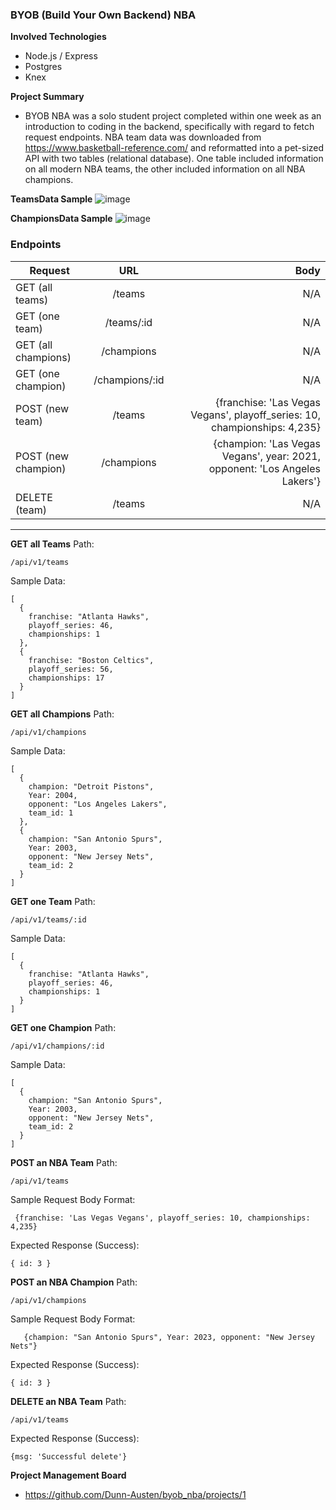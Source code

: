 ### BYOB (Build Your Own Backend) NBA

**Involved Technologies**
- Node.js / Express
- Postgres
- Knex

**Project Summary**
- BYOB NBA was a solo student project completed within one week as an introduction to coding in the backend, specifically with regard to fetch request endpoints. 
NBA team data was downloaded from https://www.basketball-reference.com/ and reformatted into a pet-sized API with two tables (relational database). One table included information on all modern NBA teams, the other included information on all NBA champions.

**TeamsData Sample**
![image](https://user-images.githubusercontent.com/42498559/73634214-e77dd200-461d-11ea-8072-773ed4ed58cd.png)

**ChampionsData Sample**
![image](https://user-images.githubusercontent.com/42498559/73634224-f3699400-461d-11ea-9bc8-7b8ba6859852.png)

### Endpoints

| Request        | URL           | Body |
| ------------- |:-------------:| -----:|
| GET (all teams)      | /teams | N/A |
| GET (one team)     | /teams/:id      |   N/A  |
| GET (all champions) | /champions      |    N/A  |
| GET (one champion) | /champions/:id      |    N/A  |
| POST (new team) | /teams      |   {franchise: 'Las Vegas Vegans', playoff_series: 10, championships: 4,235} |
| POST (new champion) | /champions      |    {champion: 'Las Vegas Vegans', year: 2021, opponent: 'Los Angeles Lakers'} |
| DELETE (team) | /teams      |    N/A |

---

**GET all Teams**
Path:
```
/api/v1/teams
```

Sample Data:
```
[
  {
    franchise: "Atlanta Hawks",
    playoff_series: 46,
    championships: 1
  },
  {
    franchise: "Boston Celtics",
    playoff_series: 56,
    championships: 17
  }
]
```


**GET all Champions**
  Path:
```
/api/v1/champions
```
  Sample Data:
```
[
  {
    champion: "Detroit Pistons",
    Year: 2004,
    opponent: "Los Angeles Lakers",
    team_id: 1
  },
  {
    champion: "San Antonio Spurs",
    Year: 2003,
    opponent: "New Jersey Nets",
    team_id: 2
  }
]
```

**GET one Team**
  Path:
```
/api/v1/teams/:id
```

  Sample Data:
```
[
  {
    franchise: "Atlanta Hawks",
    playoff_series: 46,
    championships: 1
  }
]
```

**GET one Champion**
  Path:
```
/api/v1/champions/:id
```
  Sample Data:
```
[
  {
    champion: "San Antonio Spurs",
    Year: 2003,
    opponent: "New Jersey Nets",
    team_id: 2
  }
]
```

**POST an NBA Team**
  Path:
```
/api/v1/teams
```

  Sample Request Body Format:
```
 {franchise: 'Las Vegas Vegans', playoff_series: 10, championships: 4,235}
```

  Expected Response (Success): 
```
{ id: 3 }
```

**POST an NBA Champion**
  Path:
```
/api/v1/champions
```

  Sample Request Body Format:
```
   {champion: "San Antonio Spurs", Year: 2023, opponent: "New Jersey Nets"}
```

  Expected Response (Success): 
```
{ id: 3 }
```


**DELETE an NBA Team**
  Path:
```
/api/v1/teams
```

  Expected Response (Success): 
```
{msg: 'Successful delete'}
```

**Project Management Board**
- https://github.com/Dunn-Austen/byob_nba/projects/1
